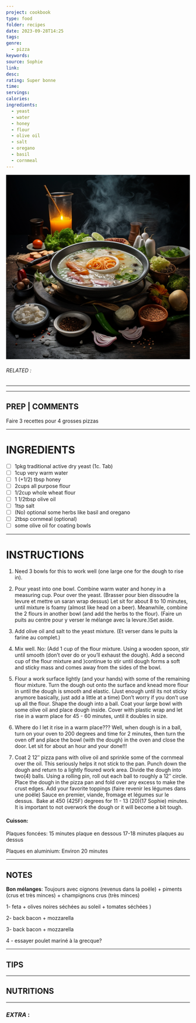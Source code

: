 ```yaml
---
project: cookbook
type: food
folder: recipes
date: 2023-09-28T14:25
tags: 
genre:
  - pizza
keywords: 
source: Sophie
link: 
desc: 
rating: Super bonne
time: 
servings: 
calories: 
ingredients:
  - yeast
  - water
  - honey
  - flour
  - olive oil
  - salt
  - oregano
  - basil
  - cornmeal
---
```


![IMAGE](_default.png)

###### *RELATED* : 
---


---
## PREP | COMMENTS

Faire 3 recettes pour 4 grosses pizzas

---
# INGREDIENTS

- [ ] 1pkg traditional active dry yeast (1c. Tab)
- [ ] 1cup very warm water
- [ ] 1 (+1/2) tbsp honey
- [ ] 2cups all purpose flour
- [ ] 1/2cup whole wheat flour
- [ ] 1 1/2tbsp olive oil
- [ ] 1tsp salt
- [ ] (No) optional some herbs like basil and oregano
- [ ] 2tbsp cornmeal (optional)
- [ ] some olive oil for coating bowls

---
# INSTRUCTIONS

1. Need 3 bowls for this to work well (one large one for the dough to rise in).
    
2. Pour yeast into one bowl. Combine warm water and honey in a measuring cup. Pour over the yeast. (Brasser pour bien dissoudre la levure et mettre un saran wrap dessus) Let sit for about 8 to 10 minutes, until mixture is foamy (almost like head on a beer). Meanwhile, combine the 2 flours in another bowl (and add the herbs to the flour). (Faire un puits au centre pour y verser le mélange avec la levure.)Set aside.
    
3. Add olive oil and salt to the yeast mixture. (Et verser dans le puits la farine au complet.)
    
4. Mix well. No: (Add 1 cup of the flour mixture. Using a wooden spoon, stir until smooth (don’t over do or you’ll exhaust the dough). Add a second cup of the flour mixture and )continue to stir until dough forms a soft and sticky mass and comes away from the sides of the bowl.
    
5. Flour a work surface lightly (and your hands) with some of the remaining flour mixture. Turn the dough out onto the surface and knead more flour in until the dough is smooth and elastic. (Just enough until its not sticky anymore basically, just add a little at a time) Don’t worry if you don’t use up all the flour. Shape the dough into a ball. Coat your large bowl with some olive oil and place dough inside. Cover with plastic wrap and let rise in a warm place for 45 - 60 minutes, until it doubles in size.
    
6. Where do I let it rise in a warm place??? Well, when dough is in a ball, turn on your oven to 200 degrees and time for 2 minutes, then turn the oven off and place the bowl (with the dough) in the oven and close the door. Let sit for about an hour and your done!!!
    
7. Coat 2 12″ pizza pans with olive oil and sprinkle some of the cornmeal over the oil. This seriously helps it not stick to the pan. Punch down the dough and return to a lightly floured work area. Divide the dough into two(4) balls. Using a rolling pin, roll out each ball to roughly a 12″ circle. Place the dough in the pizza pan and fold over any excess to make the crust edges. Add your favorite toppings (faire revenir les légumes dans une poële) Sauce en premier, viande, fromage et légumes sur le dessus.  Bake at 450 (425F) degrees for 11 - 13 (20)(17 Sophie) minutes. It is important to not overwork the dough or it will become a bit tough.

#### **Cuisson:**

Plaques foncées:
15 minutes plaque en dessous
17-18 minutes plaques au dessus

Plaques en aluminium: 
Environ 20 minutes

---
## NOTES

**Bon mélanges**: Toujours avec oignons (revenus dans la poële) + piments (crus et très minces) + champignons crus (très minces) 

1- feta + olives noires séchées au soleil + tomates séchées )

2- back bacon + mozzarella

3- back bacon + mozzarella

4 - essayer poulet mariné à la grecque?

---
## TIPS



---
## NUTRITIONS



---
### *EXTRA* :




